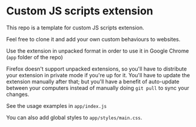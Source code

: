 # Custom JS scripts extension

This repo is a template for custom JS scripts extension.

Feel free to clone it and add your own custom behaviours to websites.

Use the extension in unpacked format in order to use it in Google Chrome (`app` folder of the repo)

Firefox doesn't support unpacked extensions, so you'll have to distribute your extension in private mode if you're up for it. You'll have to update the extension manually after that; but you'll have a benefit of auto-update between your computers instead of manually doing `git pull` to sync your changes.

See the usage examples in `app/index.js`

You can also add global styles to `app/styles/main.css`.

